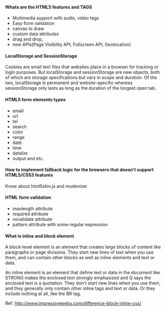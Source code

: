 

#### Whats are the HTML5 features and TAGS

- Multimedia support with audio, video tags
- Easy form validation
- canvas to draw
- custom data attributes 
- drag and drop, 
- new APIs(Page Visibility API, Fullscreen API, Geolocation)
	
	
#### LocalStorage and SessionStorage
Cookies are small text files that websites place in a browser for tracking or login purposes. But localStorage and sessionStorage are new objects, both of which are storage specifications but vary in scope and duration. Of the two, localStorage is permanent and website-specific whereas sessionStorage only lasts as long as the duration of the longest open tab.

#### HTML5 form elements types

- email
- url
- tel 
- search 
- color 
- range
- date
- time
- datalist
- output and etc.

#### How to implement fallback logic for the browsers that doesn’t support HTML5/CSS3 features

Know about html5shiv.js and modenizer 

#### HTML form validation

- maxlength attribute
- required attribute
- novalidate attribute
- pattern attribute with some regular expression

#### What is inline and block element

A block-level element is an element that creates large blocks of content like paragraphs or page divisions. They start new lines of text when you use them, and can contain other blocks as well as inline elements and text or data.

An inline element is an element that define text or data in the document like STRONG makes the enclosed text strongly emphasized and Q says the enclosed text is a quotation. They don't start new lines when you use them, and they generally only contain other inline tags and text or data. Or they include nothing at all, like the BR tag.

Ref: http://www.impressivewebs.com/difference-block-inline-css/

